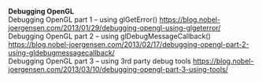 **Debugging OpenGL**  
Debugging OpenGL part 1 – using glGetError()   https://blog.nobel-joergensen.com/2013/01/29/debugging-opengl-using-glgeterror/  
Debugging OpenGL part 2 – using glDebugMessageCallback() https://blog.nobel-joergensen.com/2013/02/17/debugging-opengl-part-2-using-gldebugmessagecallback/  
Debugging OpenGL part 3 – using 3rd party debug tools https://blog.nobel-joergensen.com/2013/03/10/debugging-opengl-part-3-using-tools/  

